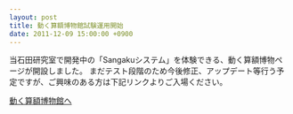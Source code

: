 ```yaml
---
layout: post
title: 動く算額博物館試験運用開始
date: 2011-12-09 15:00:00 +0900
---
```


当石田研究室で開発中の「Sangakuシステム」を体験できる、動く算額博物ページが開設しました。
まだテスト段階のため今後修正、アップデート等行う予定ですが、ご興味のある方は下記リンクよりご入場ください。

[動く算額博物館へ](http://www.sys.cs.tut.ac.jp/sangaku/)